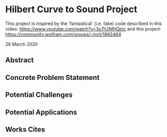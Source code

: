 # Hilbert Curve to Sound Project
This project is inspired by the 'fantastical' (i.e. fake) code described in this video: https://www.youtube.com/watch?v=3s7h2MHQtxc and this project: https://community.wolfram.com/groups/-/m/t/1862464

26 March 2020

## Abstract

## Concrete Problem Statement

## Potential Challenges

## Potential Applications

## Works Cites
